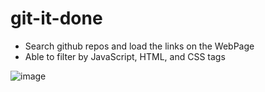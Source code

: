 # git-it-done
- Search github repos and load the links on the WebPage
- Able to filter by JavaScript, HTML, and CSS tags


![image](https://user-images.githubusercontent.com/26530136/149889146-a37683ee-7eb7-40d3-abb3-1e019231d08d.png)
